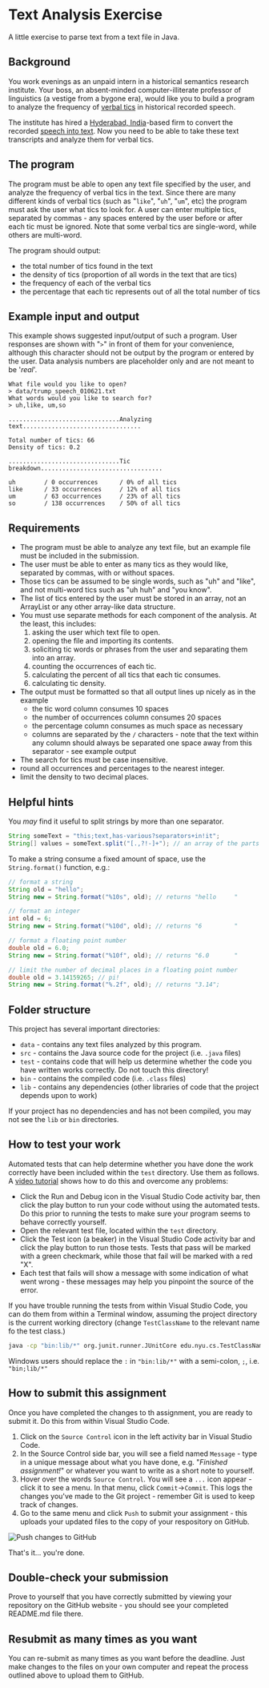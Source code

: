 # Text Analysis Exercise

A little exercise to parse text from a text file in Java.

## Background

You work evenings as an unpaid intern in a historical semantics research institute. Your boss, an absent-minded computer-illiterate professor of linguistics (a vestige from a bygone era), would like you to build a program to analyze the frequency of [verbal tics](http://www.newser.com/story/131668/speech-habits-of-psychopaths-analyzed-in-study.html) in historical recorded speech.

The institute has hired a [Hyderabad, India](https://en.wikipedia.org/wiki/Hyderabad,_India)-based firm to convert the recorded [speech into text](https://en.wikipedia.org/wiki/Speech_recognition). Now you need to be able to take these text transcripts and analyze them for verbal tics.

## The program

The program must be able to open any text file specified by the user, and analyze the frequency of verbal tics in the text. Since there are many different kinds of verbal tics (such as "`like`", "`uh`", "`um`", etc) the program must ask the user what tics to look for. A user can enter multiple tics, separated by commas - any spaces entered by the user before or after each tic must be ignored. Note that some verbal tics are single-word, while others are multi-word.

The program should output:

- the total number of tics found in the text
- the density of tics (proportion of all words in the text that are tics)
- the frequency of each of the verbal tics
- the percentage that each tic represents out of all the total number of tics

## Example input and output

This example shows suggested input/output of such a program. User responses are shown with "`>`" in front of them for your convenience, although this character should not be output by the program or entered by the user. Data analysis numbers are placeholder only and are not meant to be '_real_'.

```
What file would you like to open?
> data/trump_speech_010621.txt
What words would you like to search for?
> uh,like, um,so

...............................Analyzing text.................................

Total number of tics: 66
Density of tics: 0.2

...............................Tic breakdown..................................

uh        / 0 occurrences      / 0% of all tics
like      / 33 occurrences     / 12% of all tics
um        / 63 occurrences     / 23% of all tics
so        / 138 occurrences    / 50% of all tics
```

## Requirements

- The program must be able to analyze any text file, but an example file must be included in the submission.
- The user must be able to enter as many tics as they would like, separated by commas, with or without spaces.
- Those tics can be assumed to be single words, such as "uh" and "like", and not multi-word tics such as "uh huh" and "you know".
- The list of tics entered by the user must be stored in an array, not an ArrayList or any other array-like data structure.
- You must use separate methods for each component of the analysis. At the least, this includes:
  1. asking the user which text file to open.
  1. opening the file and importing its contents.
  1. soliciting tic words or phrases from the user and separating them into an array.
  1. counting the occurrences of each tic.
  1. calculating the percent of all tics that each tic consumes.
  1. calculating tic density.
- The output must be formatted so that all output lines up nicely as in the example
  - the tic word column consumes 10 spaces
  - the number of occurrences column consumes 20 spaces
  - the percentage column consumes as much space as necessary
  - columns are separated by the `/` characters - note that the text within any column should always be separated one space away from this separator - see example output
- The search for tics must be case insensitive.
- round all occurrences and percentages to the nearest integer.
- limit the density to two decimal places.

## Helpful hints

You _may_ find it useful to split strings by more than one separator.

```java
String someText = "this;text,has-various?separators+in!it";
String[] values = someText.split("[.,?!-]+"); // an array of the parts of the String separated by any of the indicated separators
```

To make a string consume a fixed amount of space, use the `String.format()` function, e.g.:

```java
// format a string
String old = "hello";
String new = String.format("%10s", old); // returns "hello     "
```

```java
// format an integer
int old = 6;
String new = String.format("%10d", old); // returns "6         "
```

```java
// format a floating point number
double old = 6.0;
String new = String.format("%10f", old); // returns "6.0       "
```

```java
// limit the number of decimal places in a floating point number
double old = 3.14159265; // pi!
String new = String.format("%.2f", old); // returns "3.14";
```

## Folder structure

This project has several important directories:

- `data` - contains any text files analyzed by this program.
- `src` - contains the Java source code for the project (i.e. `.java` files)
- `test` - contains code that will help us determine whether the code you have written works correctly. Do not touch this directory!
- `bin` - contains the compiled code (i.e. `.class` files)
- `lib` - contains any dependencies (other libraries of code that the project depends upon to work)

If your project has no dependencies and has not been compiled, you may not see the `lib` or `bin` directories.

## How to test your work

Automated tests that can help determine whether you have done the work correctly have been included within the `test` directory. Use them as follows. A [video tutorial](https://www.youtube.com/watch?v=Af6Ka0Bmflo) shows how to do this and overcome any problems:

- Click the Run and Debug icon in the Visual Studio Code activity bar, then click the play button to run your code without using the automated tests. Do this prior to running the tests to make sure your program seems to behave correctly yourself.
- Open the relevant test file, located within the `test` directory.
- Click the Test icon (a beaker) in the Visual Studio Code activity bar and click the play button to run those tests. Tests that pass will be marked with a green checkmark, while those that fail will be marked with a red "X".
- Each test that fails will show a message with some indication of what went wrong - these messages may help you pinpoint the source of the error.

If you have trouble running the tests from within Visual Studio Code, you can do them from within a Terminal window, assuming the project directory is the current working directory (change `TestClassName` to the relevant name fo the test class.)

```bash
java -cp "bin:lib/*" org.junit.runner.JUnitCore edu.nyu.cs.TestClassName
```

Windows users should replace the `:` in `"bin:lib/*"` with a semi-colon, `;`, i.e. `"bin;lib/*"`

## How to submit this assignment

Once you have completed the changes to th assignment, you are ready to submit it. Do this from within Visual Studio Code.

1. Click on the `Source Control` icon in the left activity bar in Visual Studio Code.
1. In the Source Control side bar, you will see a field named `Message` - type in a unique message about what you have done, e.g. "_Finished assignment!_" or whatever you want to write as a short note to yourself.
1. Hover over the words `Source Control`. You will see a `...` icon appear - click it to see a menu. In that menu, click `Commit`->`Commit`. This logs the changes you've made to the Git project - remember Git is used to keep track of changes.
1. Go to the same menu and click `Push` to submit your assignment - this uploads your updated files to the copy of your respository on GitHub.

![Push changes to GitHub](./images/how_to_push_changes_to_github_from_vscode.png)

That's it... you're done.

## Double-check your submission

Prove to yourself that you have correctly submitted by viewing your repository on the GitHub website - you should see your completed README.md file there.

## Resubmit as many times as you want

You can re-submit as many times as you want before the deadline. Just make changes to the files on your own computer and repeat the process outlined above to upload them to GitHub.
